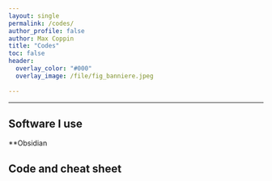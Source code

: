 ```yaml
---
layout: single 
permalink: /codes/
author_profile: false
author: Max Coppin
title: "Codes"
toc: false
header:
  overlay_color: "#000"
  overlay_image: /file/fig_banniere.jpeg
  
---
```

---
## Software I use 
**Obsidian
## Code and cheat sheet


